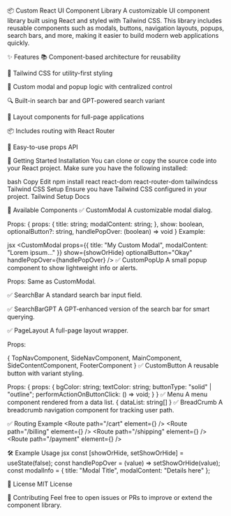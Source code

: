 📦 Custom React UI Component Library
A customizable UI component library built using React and styled with Tailwind CSS. This library includes reusable components such as modals, buttons, navigation layouts, popups, search bars, and more, making it easier to build modern web applications quickly.

✨ Features
📚 Component-based architecture for reusability

🎨 Tailwind CSS for utility-first styling

🧩 Custom modal and popup logic with centralized control

🔍 Built-in search bar and GPT-powered search variant

🧱 Layout components for full-page applications

📦 Includes routing with React Router

🧪 Easy-to-use props API

🚀 Getting Started
Installation
You can clone or copy the source code into your React project. Make sure you have the following installed:

bash
Copy
Edit
npm install react react-dom react-router-dom tailwindcss
Tailwind CSS Setup
Ensure you have Tailwind CSS configured in your project. Tailwind Setup Docs

🧩 Available Components
✅ CustomModal
A customizable modal dialog.

Props:
{
  props: {
    title: string;
    modalContent: string;
  },
  show: boolean,
  optionalButton?: string,
  handlePopOver: (boolean) => void
}
Example:

jsx
<CustomModal
  props={{ title: "My Custom Modal", modalContent: "Lorem ipsum..." }}
  show={showOrHide}
  optionalButton="Okay"
  handlePopOver={handlePopOver}
/>
✅ CustomPopUp
A small popup component to show lightweight info or alerts.

Props: Same as CustomModal.

✅ SearchBar
A standard search bar input field.

✅ SearchBarGPT
A GPT-enhanced version of the search bar for smart querying.

✅ PageLayout
A full-page layout wrapper.

Props:

{
  TopNavComponent,
  SideNavComponent,
  MainComponent,
  SideContentComponent,
  FooterComponent
}
✅ CustomButton
A reusable button with variant styling.

Props:
{
  props: {
    bgColor: string;
    textColor: string;
    buttonType: "solid" | "outline";
    performActionOnButtonClick: () => void;
  }
}
✅ Menu
A menu component rendered from a data list.
{
  dataList: string[]
}
✅ BreadCrumb
A breadcrumb navigation component for tracking user path.

✅ Routing Example
<Routes>
  <Route path="/cart" element={<Cart />} />
  <Route path="/billing" element={<Billing />} />
  <Route path="/shipping" element={<Shipping />} />
  <Route path="/payment" element={<Payment />} />
</Routes>

🛠 Example Usage jsx
const [showOrHide, setShowOrHide] = useState(false);
const handlePopOver = (value) => setShowOrHide(value);
const modalInfo = { title: "Modal Title", modalContent: "Details here" };

<CustomModal
  props={modalInfo}
  show={showOrHide}
  optionalButton="Okay"
  handlePopOver={handlePopOver}
/>
🧾 License
MIT License

🙌 Contributing
Feel free to open issues or PRs to improve or extend the component library.


